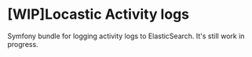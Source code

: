 [WIP]Locastic Activity logs
===========================

Symfony bundle for logging activity logs to ElasticSearch. It's still work in progress.
